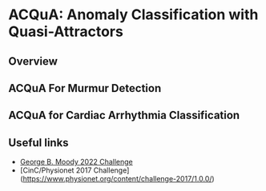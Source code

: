 # ACQuA: Anomaly Classification with Quasi-Attractors 

## Overview

## ACQuA For Murmur Detection 

## ACQuA for Cardiac Arrhythmia Classification 

## Useful links

- [George B. Moody 2022 Challenge](https://physionetchallenges.org/2022/)
- [CinC/Physionet 2017 Challenge] (https://www.physionet.org/content/challenge-2017/1.0.0/)
